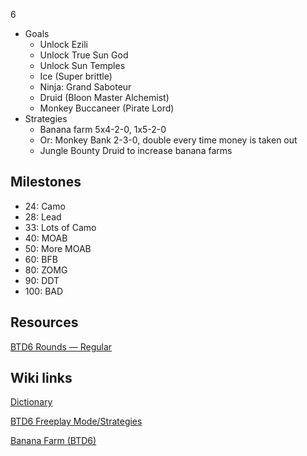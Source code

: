 6

- Goals
   - Unlock Ezili
   - Unlock True Sun God
   - Unlock Sun Temples
   - Ice (Super brittle)
   - Ninja: Grand Saboteur
   - Druid (Bloon Master Alchemist)
   - Monkey Buccaneer (Pirate Lord)
- Strategies
   - Banana farm 5x4-2-0, 1x5-2-0
   - Or: Monkey Bank 2-3-0, double every time money is taken out
   - Jungle Bounty Druid to increase banana farms

## Milestones

- 24: Camo
- 28: Lead
- 33: Lots of Camo
- 40: MOAB
- 50: More MOAB
- 60: BFB
- 80: ZOMG
- 90: DDT
- 100: BAD

## Resources

[BTD6 Rounds — Regular](https://topper64.co.uk/nk/btd6/rounds/regular)

## Wiki links

[Dictionary](https://bloons.fandom.com/wiki/Dictionary?so=search)

[BTD6 Freeplay Mode/Strategies](https://bloons.fandom.com/wiki/BTD6_Freeplay_Mode/Strategies)

[Banana Farm (BTD6)](https://bloons.fandom.com/wiki/Banana_Farm_(BTD6))

